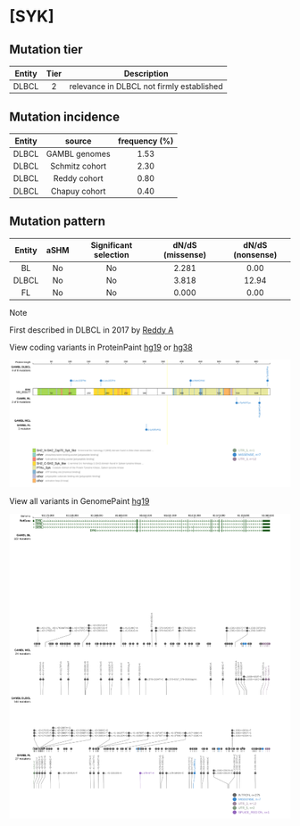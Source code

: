 # [SYK]

## Mutation tier

|Entity|Tier|Description                              |
|:------:|:----:|-----------------------------------------|
|DLBCL |2   |relevance in DLBCL not firmly established|
## Mutation incidence

|Entity|source        |frequency (%)|
|:------:|:--------------:|:-------------:|
|DLBCL |GAMBL genomes |1.53         |
|DLBCL |Schmitz cohort|2.30         |
|DLBCL |Reddy cohort  |0.80         |
|DLBCL |Chapuy cohort |0.40         |

## Mutation pattern

|Entity|aSHM|Significant selection|dN/dS (missense)|dN/dS (nonsense)|
|:------:|:----:|:---------------------:|:----------------:|:----------------:|
|BL    |No  |No                   |2.281           | 0.00           |
|DLBCL |No  |No                   |3.818           |12.94           |
|FL    |No  |No                   |0.000           | 0.00           |


> [!NOTE]
> First described in DLBCL in 2017 by [Reddy A](https://pubmed.ncbi.nlm.nih.gov/28985567)

View coding variants in ProteinPaint [hg19](https://www.bcgsc.ca/downloads/morinlab/GAMBL/test/genes/SYK_protein.html)  or [hg38](https://www.bcgsc.ca/downloads/morinlab/GAMBL/test/genes/SYK_protein_hg38.html)

![image](images/proteinpaint/SYK_NM_003177.svg)

View all variants in GenomePaint [hg19](https://www.bcgsc.ca/downloads/morinlab/GAMBL/test/genes/SYK.html)

![image](images/proteinpaint/SYK.svg)
